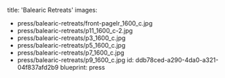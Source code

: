 title: 'Balearic Retreats'
images:
  - press/balearic-retreats/front-pagelr_1600_c.jpg
  - press/balearic-retreats/p11_1600_c-2.jpg
  - press/balearic-retreats/p3_1600_c.jpg
  - press/balearic-retreats/p5_1600_c.jpg
  - press/balearic-retreats/p7_1600_c.jpg
  - press/balearic-retreats/p9_1600_c.jpg
id: ddb78ced-a290-4da0-a321-04f837afd2b9
blueprint: press
